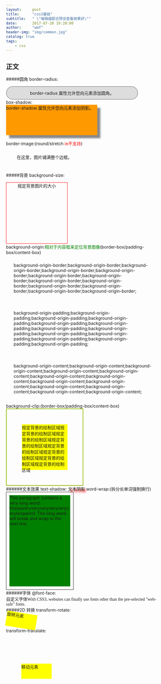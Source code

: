 ```yaml
---
layout:     post
title:      "css3基础"
subtitle:   " \"编辑器配合预览查看效果好\""
date:       2017-07-20 19:28:00
author:     "wmf"
header-img: "img/common.jpg"
catalog: true
tags:
    - css
---
```

## 正文  

#####圆角
border-radius:
<div style="text-align:center;
border:2px solid #a1a1a1;
padding:10px 40px; 
background:#dddddd;
width:350px;
border-radius:25px;
-moz-border-radius:25px; /* 老的 Firefox */">border-radius 属性允许您向元素添加圆角。</div>
box-shadow:
<div style="width:300px;
height:100px;
background-color:#ff9900;
-moz-box-shadow: 10px 10px 5px #888888; /* 老的 Firefox */
box-shadow: 10px 10px 5px #888888;">border-shadow 属性允许您向元素添加阴影。</div>
<br>
border-image:(round/stretch <font color="red">ie不支持</font>)
<style type="text/css"> 
#round, #stretch
{
border:15px solid transparent;
width:300px;
padding:10px 20px;
}
#round
{
-moz-border-image:url(http://www.w3school.com.cn/i/border.png) 30 30 round;	/* Old Firefox */
-webkit-border-image:url(http://www.w3school.com.cn/i/border.png) 30 30 round;	/* Safari and Chrome */
-o-border-image:url(http://www.w3school.com.cn/i/border.png) 30 30 round;		/* Opera */
border-image:url(http://www.w3school.com.cn/i/border.png) 30 30 round;
}
</style>
<div id="round">在这里，图片铺满整个边框。</div>

#####背景
background-size:
<style> 
#background-size
{
background:url(http://www.w3school.com.cn/i/bg_flower.gif);
background-size:63px 30%;
-moz-background-size:63px 30%; /* 老版本的 Firefox */
background-repeat:no-repeat;
background-position: center center;
width:200px;
height:200px;
border: 1px solid red;
text-align: center;
}
</style>
<div id="background-size">规定背景图片的大小</div>
background-origin:<font color="green">相对于内容框来定位背景图像</font>(border-box/padding-box/content-box)
<style>
.background-origin {
    border:15px solid transparent;
    -moz-border-image:url(http://www.w3school.com.cn/i/border.png) 30 30 round;	/* Old Firefox */
    -webkit-border-image:url(http://www.w3school.com.cn/i/border.png) 30 30 round;	/* Safari and Chrome */
    -o-border-image:url(http://www.w3school.com.cn/i/border.png) 30 30 round;		/* Opera */
    border-image:url(http://www.w3school.com.cn/i/border.png) 30 30 round;
    padding: 10px;
    background-image:url('http://www.w3school.com.cn/i/bg_flower.gif');
    background-repeat:no-repeat;
    background-position:left top;
    margin-bottom:5px;
}
.background-origin-border {
    background-origin:border-box;
}
.background-origin-padding {
    background-origin:padding-box; 
}
.background-origin-content {
    background-origin:content-box; 
}
</style>
<div class="background-origin background-origin-border">
background-origin-border;background-origin-border;background-origin-border;background-origin-border;background-origin-border;background-origin-border;background-origin-border;background-origin-border;background-origin-border;background-origin-border;background-origin-border;background-origin-border;background-origin-border;
</div>
<div class="background-origin background-origin-padding">
background-origin-padding;background-origin-padding;background-origin-padding;background-origin-padding;background-origin-padding;background-origin-padding;background-origin-padding;background-origin-padding;background-origin-padding;background-origin-padding;background-origin-padding;background-origin-padding;background-origin-padding;
</div>
<div class="background-origin background-origin-content">
background-origin-content;background-origin-content;background-origin-content;background-origin-content;background-origin-content;background-origin-content;background-origin-content;background-origin-content;background-origin-content;background-origin-content;background-origin-content;background-origin-content;background-origin-content;
</div>
background-clip:(border-box/padding-box/content-box)
<div style="width:150px;
height:150px;
padding:50px;
background-color:yellow;
background-clip:content-box;
border:2px solid #92b901;">规定背景的绘制区域规定背景的绘制区域规定背景的绘制区域规定背景的绘制区域规定背景的绘制区域规定背景的绘制区域规定背景的绘制区域规定背景的绘制区域</div>
######文本效果
text-shadow:
<span style="text-shadow: 5px 5px 5px #FF0000;">文本阴影</span>
word-wrap:(拆分长单词强制换行)
<div style="width:200px;height:300px;background-color:green;background-clip:content-box;padding:10px;border:1px solid;word-wrap:break-word;">This paragraph contains a very long word: thisisaveryveryveryveryveryverylongword. The long word will break and wrap to the next line.</div>
######字体
@font-face:
<style> 
@font-face
{
font-family: myFirstFont;
src: url('http://www.w3school.com.cn/example/css3/Sansation_Light.ttf')
    ,url('http://www.w3school.com.cn/example/css3/Sansation_Light.eot'); /* IE9+ */
}

</style>
<div style="font-family:myFirstFont;">自定义字体With CSS3, websites can finally use fonts other than the pre-selected "web-safe" fonts.</div>
#####2D 转换
transform-rotate:
<div style="
width:100px;
height:50px;
background-color: yellow;
transform: rotate(9deg);
-webkit-transform: rotate(9deg);/*Safari and Chrome*/
-o-transform: rotate(9eg);/*Opera*/
-moz-transform: rotate(9eg);/*Firefox*/
-ms-transform: rotate(9eg);/*Firefox*/
">旋转元素</div>
transform-translate:
<div style="
width:100px;
height:50px;
background-color: yellow;
transform:translate(50px,100px);
-ms-transform:translate(50px,100px); /* IE 9 */
-moz-transform:translate(50px,100px); /* Firefox */
-webkit-transform:translate(50px,100px); /* Safari and Chrome */
-o-transform:translate(50px,100px); /* Opera */
">移动元素</div>